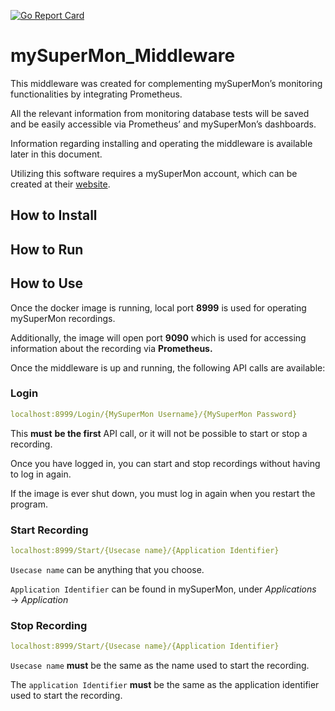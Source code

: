 [![Go Report Card](https://goreportcard.com/badge/github.com/team7mysupermon/mySuperMon_Middleware)](https://goreportcard.com/report/github.com/team7mysupermon/mySuperMon_Middleware)

# **mySuperMon_Middleware**

This middleware was created for complementing mySuperMon’s monitoring functionalities by integrating Prometheus.

All the relevant information from monitoring database tests will be saved and be easily accessible via Prometheus’ and mySuperMon’s dashboards.

Information regarding installing and operating the middleware is available later in this document.

Utilizing this software requires a mySuperMon account, which can be created at their [website](https://mysupermon.com/).

## **How to Install**

## **How to Run**

## **How to Use**

Once the docker image is running, local port **8999** is used for operating mySuperMon recordings.

Additionally, the image will open port **9090** which is used for accessing information about the recording via **Prometheus.**

Once the middleware is up and running, the following API calls are available:

### **Login**

```yaml
localhost:8999/Login/{MySuperMon Username}/{MySuperMon Password}
```

This **must** **be the first** API call, or it will not be possible to start or stop a recording.

Once you have logged in, you can start and stop recordings without having to log in again.

If the image is ever shut down, you must log in again when you restart the program.

### **Start Recording**

```yaml
localhost:8999/Start/{Usecase name}/{Application Identifier}
```
`Usecase name` can be anything that you choose.

`Application Identifier` can be found in mySuperMon, under *Applications* → *Application*

### **Stop Recording**

```yaml
localhost:8999/Start/{Usecase name}/{Application Identifier}
```

`Usecase name` **must** be the same as the name used to start the recording.

The `application Identifier` **must** be the same as the application identifier used to start the recording.
